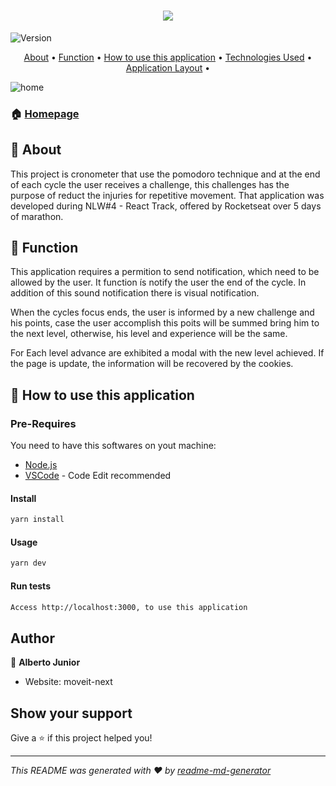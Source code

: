 <h1 align="center">
  <img src="/.github/moveit.png" />
</h1>

<p>
  <img alt="Version" src="https://img.shields.io/badge/version-Implementing Dark--Mode-blue.svg?cacheSeconds=2592000" />
</p>

<p align="center">
 <a href="#About">About</a> •
 <a href="#Function">Function</a> •
 <a href="#How-to-use-this-application">How to use this application</a> •
 <a href="#Technologies-Used">Technologies Used</a> •
  <a href="#layout">Application Layout</a> •
</p>

![home](.github/homepage.png) 


### 🏠 [Homepage](https://react-nlw4-5oqkmuw3d-wayfiding.vercel.app/)


## :page_facing_up: About
This project is cronometer that use the pomodoro technique and at the end of each cycle the user receives a challenge, this challenges has the purpose of reduct the injuries for repetitive movement. That application was developed during NLW#4 - React Track, offered by Rocketseat over 5 days of marathon.




## :dart: Function

This application requires a permition to send notification, which need to be allowed by the user. It function ís notify the user the end of the cycle. In addition of this sound notification there is visual notification.

When the cycles focus ends, the user is informed by a new challenge and his points, case the user accomplish this poits will be summed bring him to the next level, otherwise, his level and experience will be the same.

For Each level advance are exhibited a modal with the new level achieved. If the page is update, the information will be recovered by the cookies.


## :space_invader: How to use this application


### Pre-Requires

You need to have this softwares on yout machine:
* [Node.js](https://nodejs.org/en/)
* [VSCode](https://code.visualstudio.com/) - Code Edit recommended


#### Install

```sh
yarn install
```

#### Usage

```sh
yarn dev
```

#### Run tests

```sh
Access http://localhost:3000, to use this application
```

## Author

👤 **Alberto Junior**

* Website: moveit-next

## Show your support

Give a ⭐️ if this project helped you!

***
_This README was generated with ❤️ by [readme-md-generator](https://github.com/kefranabg/readme-md-generator)_
